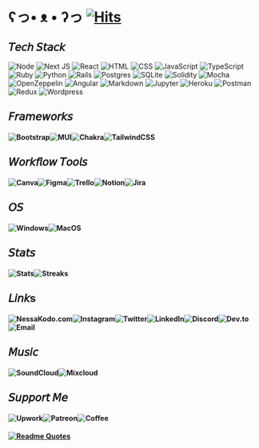 
# ʕっ• ᴥ • ʔっ [![Hits](https://hits.seeyoufarm.com/api/count/incr/badge.svg?url=https%3A%2F%2Fgithub.com%2Fgjbae1212%2Fhit-counter&count_bg=%23FF69B4&title_bg=%23555555&icon=&icon_color=%23E7E7E7&title=hits&edge_flat=false)](https://hits.seeyoufarm.com)

## 𝘛𝘦𝘤𝘩 𝘚𝘵𝘢𝘤𝘬

![Node](https://img.shields.io/badge/Node.js-B7178C?style=for-the-badge&logo=nodedotjs&logoColor=white)
![Next JS](https://img.shields.io/badge/Next-B7178C?style=for-the-badge&logo=next.js&logoColor=white)
![React](https://img.shields.io/badge/react-B7178C?style=for-the-badge&logo=react&logoColor=white)
![HTML](https://img.shields.io/badge/HTML5-B7178C?style=for-the-badge&logo=html5&logoColor=white)
![CSS](https://img.shields.io/badge/CSS3-B7178C?style=for-the-badge&logo=css3&logoColor=white)
![JavaScript](https://img.shields.io/badge/javascript-B7178C?style=for-the-badge&logo=javascript&logoColor=white)
![TypeScript](https://img.shields.io/badge/TypeScript-B7178C?style=for-the-badge&logo=typescript&logoColor=white)
![Ruby](https://img.shields.io/badge/ruby-B7178C?style=for-the-badge&logo=ruby&logoColor=white)
![Python](https://img.shields.io/badge/Python-B7178C?style=for-the-badge&logo=python&logoColor=white)
![Rails](https://img.shields.io/badge/rails-B7178C?style=for-the-badge&logo=ruby-on-rails&logoColor=white)
![Postgres](https://img.shields.io/badge/postgres-B7178C?style=for-the-badge&logo=postgresql&logoColor=white)
![SQLite](https://img.shields.io/badge/sqlite-B7178C?style=for-the-badge&logo=sqlite&logoColor=white)
![Solidity](https://img.shields.io/badge/Solidity-B7178C?style=for-the-badge&logo=solidity&logoColor=white)
![Mocha](https://img.shields.io/badge/Mocha-B7178C?style=for-the-badge&logo=Mocha&logoColor=white)
![OpenZeppelin](https://img.shields.io/badge/OpenZeppelin-B7178C?logo=OpenZeppelin&logoColor=fff&style=for-the-badge)
![Angular](https://img.shields.io/badge/Angular-B7178C?style=for-the-badge&logo=angular&logoColor=white)
![Markdown](https://img.shields.io/badge/markdown-B7178C?style=for-the-badge&logo=markdown&logoColor=white)
![Jupyter](https://img.shields.io/badge/Jupyter-B7178C?&style=for-the-badge&logo=Jupyter&logoColor=white)
![Heroku](https://img.shields.io/badge/heroku-B7178C?style=for-the-badge&logo=heroku&logoColor=white)
![Postman](https://img.shields.io/badge/Postman-B7178C?style=for-the-badge&logo=Postman&logoColor=white)
![Redux](https://img.shields.io/badge/Redux-B7178C?style=for-the-badge&logo=redux&logoColor=white)
![Wordpress](https://img.shields.io/badge/Wordpress-B7178C?style=for-the-badge&logo=wordpress&logoColor=white)


## 𝘍𝘳𝘢𝘮𝘦𝘸𝘰𝘳𝘬𝘴

#### ![Bootstrap](https://img.shields.io/badge/bootstrap-FF69B4?style=for-the-badge&logo=bootstrap&logoColor=white)![MUI](https://img.shields.io/badge/Material%20UI-FF69B4?style=for-the-badge&logo=mui&logoColor=white)![Chakra](https://img.shields.io/badge/Chakra--UI-FF69B4?style=for-the-badge&logo=chakra-ui&logoColor=white)![TailwindCSS](https://img.shields.io/badge/tailwindcss-FF69B4?style=for-the-badge&logo=tailwind-css&logoColor=white)


## 𝘞𝘰𝘳𝘬𝘧𝘭𝘰𝘸 𝘛𝘰𝘰𝘭𝘴

#### ![Canva](https://img.shields.io/badge/Canva-%2300C4CC.svg?&style=for-the-badge&logo=Canva&logoColor=white)![Figma](https://img.shields.io/badge/Figma-F24E1E?style=for-the-badge&logo=figma&logoColor=white)![Trello](https://img.shields.io/badge/Trello-0052CC?style=for-the-badge&logo=trello&logoColor=white)![Notion](https://img.shields.io/badge/Notion-000000?style=for-the-badge&logo=notion&logoColor=white)![Jira](https://img.shields.io/badge/Jira-0052CC?style=for-the-badge&logo=Jira&logoColor=white)

## 𝘖𝘚

#### ![Windows](https://img.shields.io/badge/Windows-0078D6?style=for-the-badge&logo=windows&logoColor=white)![MacOS](https://img.shields.io/badge/mac%20os-000000?style=for-the-badge&logo=apple&logoColor=white)

## 𝘚𝘵𝘢𝘵𝘴

#### ![Stats](https://github-readme-stats.vercel.app/api?username=nessakodo&theme={synthwave})![Streaks](https://github-readme-streak-stats.herokuapp.com/?user=nessakodo&theme={synthwave})

<!-- ![Graph](https://github-readme-activity-graph.cyclic.app/graph?username=nessakodo&theme=minimal)
![Profile](https://github-profile-summary-cards.vercel.app/api/cards/profile-details?username=nessakodo&theme=vue) -->

## 𝘓𝘪𝘯𝘬s

#### ![NessaKodo.com](https://img.shields.io/badge/website-000000?style=for-the-badge&logo=About.me&logoColor=white)![Instagram](https://img.shields.io/badge/Instagram-E4405F?style=for-the-badge&logo=instagram&logoColor=white)![Twitter](https://img.shields.io/badge/Twitter-1DA1F2?style=for-the-badge&logo=twitter&logoColor=white)![LinkedIn](https://img.shields.io/badge/LinkedIn-0077B5?style=for-the-badge&logo=linkedin&logoColor=white)![Discord](https://img.shields.io/badge/Discord-5865F2?style=for-the-badge&logo=discord&logoColor=white)![Dev.to](https://img.shields.io/badge/dev.to-0A0A0A?style=for-the-badge&logo=dev.to&logoColor=white)![Email](https://img.shields.io/badge/Gmail-D14836?style=for-the-badge&logo=gmail&logoColor=white)


## 𝘔𝘶𝘴𝘪𝘤

#### ![SoundCloud](https://img.shields.io/badge/SoundCloud-FF3300?style=for-the-badge&logo=soundcloud&logoColor=white)![Mixcloud](https://img.shields.io/badge/mix%20cloud-5000ff?style=for-the-badge&logo=mixcloud&logoColor=white)


## 𝘚𝘶𝘱𝘱𝘰𝘳𝘵 𝘔𝘦

#### ![Upwork](https://img.shields.io/badge/UpWork-6FDA44?style=for-the-badge&logo=Upwork&logoColor=white)![Patreon](https://img.shields.io/badge/Patreon-F96854?style=for-the-badge&logo=patreon&logoColor=white)![Coffee](https://img.shields.io/badge/Buy_Me_A_Coffee-FFDD00?style=for-the-badge&logo=buy-me-a-coffee&logoColor=black)


####
#### [![Readme Quotes](https://quotes-github-readme.vercel.app/api?type=horizontal&theme=catppuccin_mocha&quote=Don’t+think+you+are,+know+you+are.&author=Morpheus)](https://github.com/piyushsuthar/github-readme-quotes)